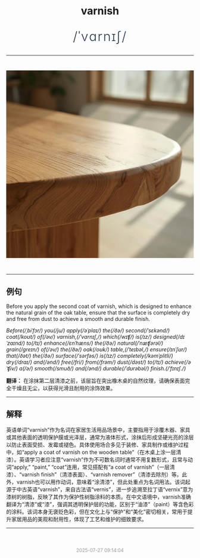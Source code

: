 <div align="center">

# varnish

<div style="margin: 30px 0;">
<h1 style="font-size: 2.5em; font-weight: 300; letter-spacing: 2px; margin: 0; color: #2c3e50;">
/ˈvɑrnɪʃ/
</h1>
</div>

</div>

---

<div align="center" style="margin: 40px 0;">

![varnish](images/varnish.png)

</div>

---

## 例句

Before you apply the second coat of varnish, which is designed to enhance the natural grain of the oak table, ensure that the surface is completely dry and free from dust to achieve a smooth and durable finish.

*Before(/ˌbiˈfɔr/) you(/ju/) apply(/əˈplaɪ/) the(/ðə/) second(/ˈsɛkənd/) coat(/koʊt/) of(/əv/) varnish,(/ˈvɑrnɪʃ,/) which(/wɪʧ/) is(/ɪz/) designed(/dɪˈzaɪnd/) to(/tɪ/) enhance(/ɛnˈhæns/) the(/ðə/) natural(/ˈnæʧərəl/) grain(/greɪn/) of(/əv/) the(/ðə/) oak(/oʊk/) table,(/ˈteɪbəl,/) ensure(/ɪnˈʃʊr/) that(/ðət/) the(/ðə/) surface(/ˈsərfəs/) is(/ɪz/) completely(/kəmˈplitli/) dry(/draɪ/) and(/ənd/) free(/fri/) from(/frəm/) dust(/dəst/) to(/tɪ/) achieve(/əˈʧiv/) a(/ə/) smooth(/smuð/) and(/ənd/) durable(/ˈdʊrəbəl/) finish.(/ˈfɪnɪʃ./)*

**翻译：** 在涂抹第二层清漆之前，该层旨在突出橡木桌的自然纹理，请确保表面完全干燥且无尘，以获得光滑且耐用的涂饰效果。

---

## 解释

英语单词“varnish”作为名词在家居生活用品场景中，主要指用于涂覆木器、家具或其他表面的透明保护膜或光泽层，通常为液体形式，涂抹后形成坚硬光亮的涂层以防止表面受损、发霉或褪色。具体使用场合多见于装修、家具制作或维护过程中，如“apply a coat of varnish on the wooden table”（在木桌上涂一层清漆）。英语学习者应注意“varnish”作为不可数名词时通常不用复数形式，且常与动词“apply,” “paint,” “coat”连用，常见搭配有“a coat of varnish”（一层清漆）、“varnish finish”（清漆表面）、“varnish remover”（清漆去除剂）等。此外，varnish也可以用作动词，意味着“涂清漆”，但此处重点为名词用法。该词起源于中古英语“varnish”，来自古法语“vernis”，进一步追溯至拉丁语“vernix”意为漆树的树脂，反映了其作为保护性树脂涂料的本质。在中文语境中，varnish准确翻译为“清漆”或“漆”，强调其透明保护层的功能，区别于“油漆”（paint）等含色彩的涂料。该词本身无褒贬色彩，但在文化上与“保护”和“美化”密切相关，常用于提升家居用品的美观和耐用性，体现了工艺和维护的细致要求。


---

<div align="center" style="margin-top: 50px;">
<small style="color: #999; font-size: 0.9em;">2025-07-27 09:14:04</small>
</div>
